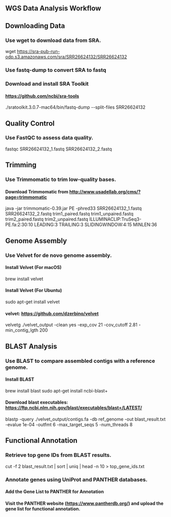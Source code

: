## WGS Data Analysis Workflow

## Downloading Data
### Use wget to download data from SRA.
wget https://sra-pub-run-odp.s3.amazonaws.com/sra/SRR26624132/SRR26624132

### Use fastq-dump to convert SRA to fastq
### Download and install SRA Toolkit
#### https://github.com/ncbi/sra-tools
./sratoolkit.3.0.7-mac64/bin/fastq-dump --split-files SRR26624132

## Quality Control
### Use FastQC to assess data quality.
fastqc SRR26624132_1.fastq SRR26624132_2.fastq

## Trimming
### Use Trimmomatic to trim low-quality bases.
#### Download Trimmomatic from http://www.usadellab.org/cms/?page=trimmomatic
java -jar trimmomatic-0.39.jar PE -phred33 SRR26624132_1.fastq SRR26624132_2.fastq trim1_paired.fastq trim1_unpaired.fastq trim2_paired.fastq trim2_unpaired.fastq ILLUMINACLIP:TruSeq3-PE.fa:2:30:10 LEADING:3 TRAILING:3 SLIDINGWINDOW:4:15 MINLEN:36

## Genome Assembly
### Use Velvet for de novo genome assembly.
#### Install Velvet (For macOS)
brew install velvet
#### Install Velvet (For Ubuntu)
sudo apt-get install velvet
#### velvet: https://github.com/dzerbino/velvet
velvetg ./velvet_output -clean yes -exp_cov 21 -cov_cutoff 2.81 -min_contig_lgth 200

## BLAST Analysis
### Use BLAST to compare assembled contigs with a reference genome.
#### Install BLAST
brew install blast
sudo apt-get install ncbi-blast+
#### Download blast executables: https://ftp.ncbi.nlm.nih.gov/blast/executables/blast+/LATEST/
blastp -query ./velvet_output/contigs.fa -db ref_genome -out blast_result.txt -evalue 1e-04 -outfmt 6 -max_target_seqs 5 -num_threads 8

## Functional Annotation
### Retrieve top gene IDs from BLAST results.
cut -f 2 blast_result.txt | sort | uniq | head -n 10 > top_gene_ids.txt

### Annotate genes using UniProt and PANTHER databases.
#### Add the Gene List to PANTHER for Annotation
#### Visit the PANTHER website (https://www.pantherdb.org/) and upload the gene list for functional annotation.
